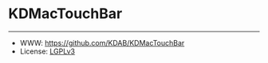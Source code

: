 # KDMacTouchBar

-----------------

- WWW: https://github.com/KDAB/KDMacTouchBar
- License: [LGPLv3][1]

[1]: https://www.gnu.org/licenses/lgpl-3.0.html
